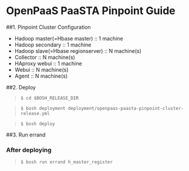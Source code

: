 # OpenPaaS PaaSTA Pinpoint Guide


##1. Pinpoint Cluster Configuration
- Hadoop master(=Hbase master) :: 1 machine
- Hadoop secondary :: 1 machine
- Hadoop slave(=Hbase regionserver) :: N machine(s)
- Collector :: N machine(s)
- HAproxy webui ::  1 machine
- Webui :: N machine(s)
- Agent :: N machine(s)

##2. Deploy
>`$ cd $BOSH_RELEASE_DIR`

>`$ bosh deployment deployment/openpaas-paasta-pinpoint-cluster-release.yml`

>`$ bosh deploy`

##3. Run errand

### After deploying
>`$ bosh run errand h_master_register`

